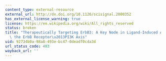 ```yaml
---
content_type: external-resource
external_url: http://dx.doi.org/10.1126/scisignal.2000352
has_external_license_warning: true
license: https://en.wikipedia.org/wiki/All_rights_reserved
status: broken
title: "Therapeutically Targeting ErbB3: A Key Node in Ligand-Induced Activation of\
  \ the ErbB Receptor\u2013PI3K Axis"
uid: 92734b0a-98a8-493e-bc47-0deadf0cda3d
url_status_code: 403
wayback_url: ''
---
```

